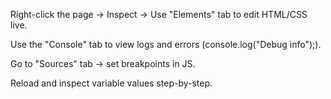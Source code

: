Right-click the page → Inspect → Use "Elements" tab to edit HTML/CSS live.

Use the "Console" tab to view logs and errors (console.log("Debug info");).

Go to "Sources" tab → set breakpoints in JS.

Reload and inspect variable values step-by-step.
